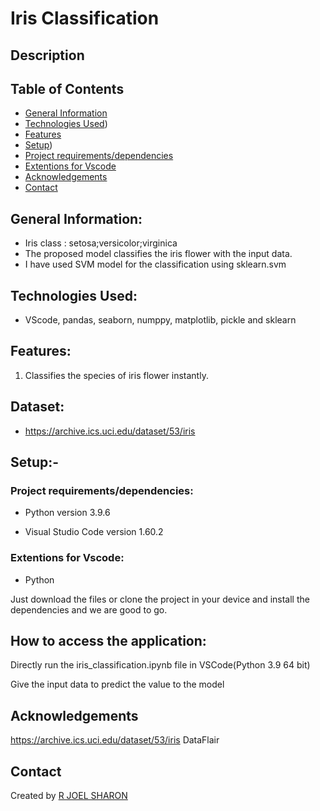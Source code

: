 # Iris Classification
## **Description**
## **Table of Contents**
- [General Information](https://github.com/jsjoel/iris_classification/blob/main/README.md#general-information)
- [Technologies Used](https://github.com/jsjoel/Cartoonify_image#technologies-used))
- [Features](https://github.com/jsjoel/Cartoonify_image#features)
- [Setup](https://github.com/jsjoel/Cartoonify_image#setup-))
- [Project requirements/dependencies](https://github.com/jsjoel/Cartoonify_image#project-requirementsdependencies)
- [Extentions for Vscode](https://github.com/jsjoel/Cartoonify_image#extentions-for-vscode)
- [Acknowledgements](https://github.com/jsjoel/Cartoonify_image#acknowledgements)
- [Contact](https://github.com/jsjoel/Cartoonify_image#contact)

## **General Information:**

- Iris class :  setosa;versicolor;virginica
- The proposed model classifies the iris flower with the input data.
- I have used SVM model for the classification using sklearn.svm

## **Technologies Used:**

- VScode, pandas, seaborn, numppy, matplotlib, pickle and sklearn

## **Features:**

1. Classifies the species of iris flower instantly.

## **Dataset:**
 - https://archive.ics.uci.edu/dataset/53/iris

## **Setup:-**


### **Project requirements/dependencies:**

- Python version 3.9.6

- Visual Studio Code version 1.60.2

### Extentions for Vscode:

- Python

Just download the files or clone the project in your device and install the dependencies and we are good to go.

## **How to access the application:**

Directly run the iris_classification.ipynb file in VSCode(Python 3.9  64 bit)

Give the input data to predict the value to the model

## **Acknowledgements**
https://archive.ics.uci.edu/dataset/53/iris
DataFlair


## **Contact**

Created by [R JOEL SHARON](https://github.com/jsjoel)


